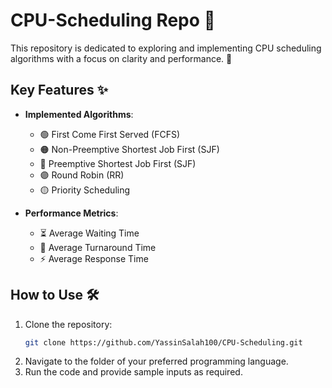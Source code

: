# CPU-Scheduling Repo 🚀

This repository is dedicated to exploring and implementing CPU scheduling algorithms with a focus on clarity and performance. 🌟

## Key Features ✨
- **Implemented Algorithms**:
  - 🟢 First Come First Served (FCFS)
  - 🟠 Non-Preemptive Shortest Job First (SJF)
  - 🔵 Preemptive Shortest Job First (SJF)
  - 🟣 Round Robin (RR)
  - 🟡 Priority Scheduling

- **Performance Metrics**:
  - ⏳ Average Waiting Time
  - 🔄 Average Turnaround Time
  - ⚡ Average Response Time


## How to Use 🛠️
1. Clone the repository:
   ```bash
   git clone https://github.com/YassinSalah100/CPU-Scheduling.git
   ```
2. Navigate to the folder of your preferred programming language.
3. Run the code and provide sample inputs as required.
